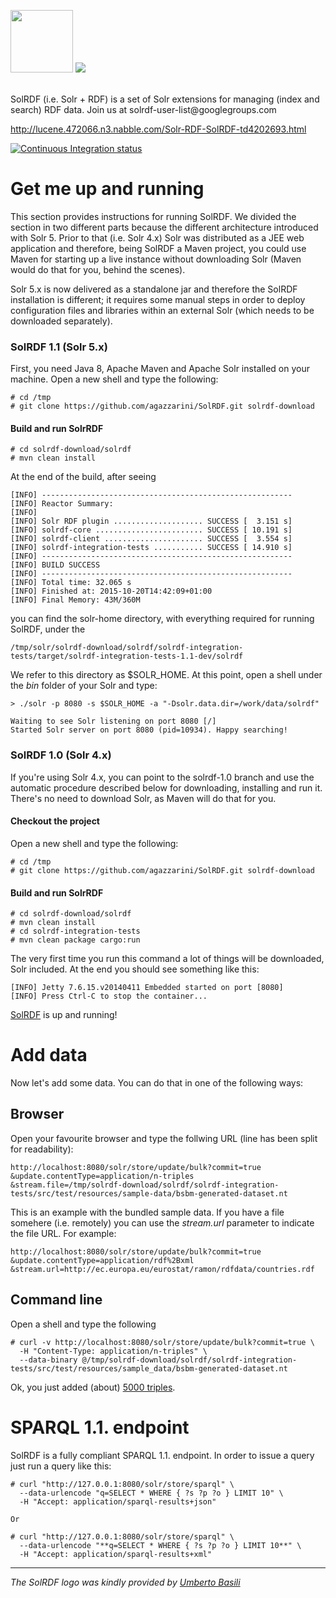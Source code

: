 <p><img src="https://cloud.githubusercontent.com/assets/7569632/7524584/5971e1ba-f503-11e4-940e-72e808677c48.png" width="100" height="100"/>
<img src="https://cloud.githubusercontent.com/assets/7569632/7532363/51104a30-f566-11e4-8481-229f64064905.png">
</p>
<br/>
SolRDF (i.e. Solr + RDF) is a set of Solr extensions for managing (index and search) RDF data. Join us at solrdf-user-list@googlegroups.com

http://lucene.472066.n3.nabble.com/Solr-RDF-SolRDF-td4202693.html

[![Continuous Integration status](https://travis-ci.org/agazzarini/SolRDF.svg?branch=master)](https://travis-ci.org/agazzarini/SolRDF)

# Get me up and running
This section provides instructions for running SolRDF. We divided the section in two different parts because the different architecture introduced with Solr 5. Prior to that (i.e. Solr 4.x) Solr was distributed as a JEE web application and therefore, being SolRDF a Maven project, you could use Maven for starting up a live instance without downloading Solr (Maven would do that for you, behind the scenes). 

Solr 5.x is now delivered as a standalone jar and therefore the SolRDF installation is different; it requires some manual steps in order to deploy configuration files and libraries within an external Solr (which needs to be downloaded separately).    

### SolRDF 1.1 (Solr 5.x)
First, you need Java 8, Apache Maven and Apache Solr installed on your machine.
Open a new shell and type the following:     

```
# cd /tmp
# git clone https://github.com/agazzarini/SolRDF.git solrdf-download
```  
#### Build and run SolrRDF    

```
# cd solrdf-download/solrdf
# mvn clean install

```
At the end of the build, after seeing

```
[INFO] --------------------------------------------------------
[INFO] Reactor Summary:
[INFO] 
[INFO] Solr RDF plugin .................... SUCCESS [  3.151 s]
[INFO] solrdf-core ........................ SUCCESS [ 10.191 s]
[INFO] solrdf-client ...................... SUCCESS [  3.554 s]
[INFO] solrdf-integration-tests ........... SUCCESS [ 14.910 s]
[INFO] --------------------------------------------------------
[INFO] BUILD SUCCESS
[INFO] --------------------------------------------------------  
[INFO] Total time: 32.065 s
[INFO] Finished at: 2015-10-20T14:42:09+01:00
[INFO] Final Memory: 43M/360M
```

you can find the solr-home directory, with everything required for running SolRDF, under the 

```
/tmp/solr/solrdf-download/solrdf/solrdf-integration-tests/target/solrdf-integration-tests-1.1-dev/solrdf
```
We refer to this directory as $SOLR_HOME. 
At this point, open a shell under the _bin_ folder of your Solr and type:

```
> ./solr -p 8080 -s $SOLR_HOME -a "-Dsolr.data.dir=/work/data/solrdf"

Waiting to see Solr listening on port 8080 [/]  
Started Solr server on port 8080 (pid=10934). Happy searching!

```

### SolRDF 1.0 (Solr 4.x)
If you're using Solr 4.x, you can point to the solrdf-1.0 branch and use the automatic procedure described below for downloading, installing and run it. There's no need to download Solr, as Maven will do that for you.

#### Checkout the project    
Open a new shell and type the following:   

```
# cd /tmp
# git clone https://github.com/agazzarini/SolRDF.git solrdf-download
```  

#### Build and run SolrRDF    

```
# cd solrdf-download/solrdf
# mvn clean install
# cd solrdf-integration-tests
# mvn clean package cargo:run
```
The very first time you run this command a lot of things will be downloaded, Solr included.
At the end you should see something like this:
```
[INFO] Jetty 7.6.15.v20140411 Embedded started on port [8080]
[INFO] Press Ctrl-C to stop the container...
``` 
[SolRDF](http://127.0.0.1:8080/solr/#/store) is up and running! 

# Add data   
Now let's add some data. You can do that in one of the following ways: 

## Browser
Open your favourite browser and type the follwing URL (line has been split for readability):
```
http://localhost:8080/solr/store/update/bulk?commit=true
&update.contentType=application/n-triples
&stream.file=/tmp/solrdf-download/solrdf/solrdf-integration-tests/src/test/resources/sample-data/bsbm-generated-dataset.nt
```
This is an example with the bundled sample data. If you have a file somehere (i.e. remotely) you can use the _stream.url_ parameter to indicate the file URL. For example:  

```
http://localhost:8080/solr/store/update/bulk?commit=true
&update.contentType=application/rdf%2Bxml
&stream.url=http://ec.europa.eu/eurostat/ramon/rdfdata/countries.rdf
```
## Command line
Open a shell and type the following
```
# curl -v http://localhost:8080/solr/store/update/bulk?commit=true \ 
  -H "Content-Type: application/n-triples" \
  --data-binary @/tmp/solrdf-download/solrdf/solrdf-integration-tests/src/test/resources/sample_data/bsbm-generated-dataset.nt
```
Ok, you just added (about) [5000 triples](http://127.0.0.1:8080/solr/#/store). 

# SPARQL 1.1. endpoint    
SolRDF is a fully compliant SPARQL 1.1. endpoint. In order to issue a query just run a query like this:
```
# curl "http://127.0.0.1:8080/solr/store/sparql" \
  --data-urlencode "q=SELECT * WHERE { ?s ?p ?o } LIMIT 10" \
  -H "Accept: application/sparql-results+json"
  
Or  
  
# curl "http://127.0.0.1:8080/solr/store/sparql" \
  --data-urlencode "**q=SELECT * WHERE { ?s ?p ?o } LIMIT 10**" \
  -H "Accept: application/sparql-results+xml"

```

-----------------------------------

_The SolRDF logo was kindly provided by [Umberto Basili](https://it.linkedin.com/in/umberto-basili-14a6a8b1)_ 
